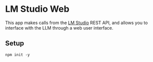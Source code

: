 # LM Studio Web
This app makes calls from the [LM Studio](https://lmstudio.ai/) REST API, and allows you to interface with the LLM through a web user interface.

## Setup
    npm init -y

